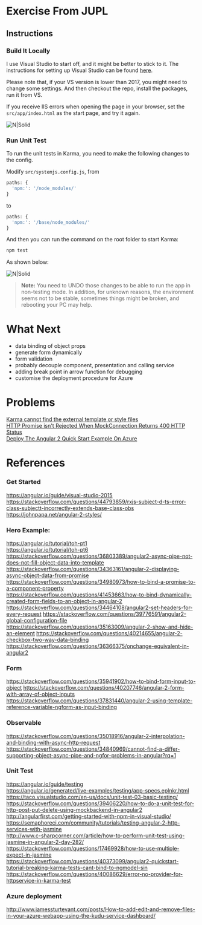 # Exercise From JUPL

## Instructions 

### Build It Locally

I use Visual Studio to start off, and it might be better to stick to it. The instructions for setting up Visual Studio can be found [here](https://angular.io/guide/visual-studio-2015). 

Please note that, if your VS version is lower than 2017, you might need to change some settings. And then checkout the repo, install the packages, run it from VS.

If you receive IIS errors when opening the page in your browser, set the `src/app/index.html` as the start page, and try it again.

![N|Solid](https://zlxadhkust.files.wordpress.com/2017/07/upd-fail.png)

### Run Unit Test 

To run the unit tests in Karma, you need to make the following changes to the config.

Modify `src/systemjs.config.js`, from 
```javascript
paths: {
  'npm:': '/node_modules/'
}
```
to
```javascript
paths: {
  'npm:': '/base/node_modules/'
}
```

And then you can run the command on the root folder to start Karma:
```sh
npm test
```

As shown below:

![N|Solid](https://zlxadhkust.files.wordpress.com/2017/07/002.png)

> **Note:**
> You need to UNDO those changes to be able to run the app in non-testing mode. In addition, for unknown reasons, the environment seems not to be stable, sometimes things might be broken, and rebooting your PC may help.

# What Next

 * data binding of object props
 * generate form dynamically
 * form validation
 * probably decouple component, presentation and calling service
 * adding break point in arrow function for debugging
 * customise the deployment procedure for Azure

# Problems

[Karma cannot find the external template or style files](https://stackoverflow.com/questions/45240395/angular-2-karma-cannot-find-the-external-template-or-style-file)  
[HTTP Promise isn't Rejected When MockConnection Returns 400 HTTP Status](https://stackoverflow.com/questions/45252119/http-promise-isnt-rejected-when-mockconnection-returns-400-http-status)  
[Deploy The Angular 2 Quick Start Example On Azure](https://stackoverflow.com/questions/45253823/deploy-angular-2-quick-start-example-on-azure)

# References

### Get Started

https://angular.io/guide/visual-studio-2015  
https://stackoverflow.com/questions/44793859/rxjs-subject-d-ts-error-class-subjectt-incorrectly-extends-base-class-obs  
https://johnpapa.net/angular-2-styles/

### Hero Example:

https://angular.io/tutorial/toh-pt1  
https://angular.io/tutorial/toh-pt6  
https://stackoverflow.com/questions/36803389/angular2-async-pipe-not-does-not-fill-object-data-into-template
https://stackoverflow.com/questions/34363161/angular-2-displaying-async-object-data-from-promise
https://stackoverflow.com/questions/34980973/how-to-bind-a-promise-to-a-component-property
https://stackoverflow.com/questions/41453663/how-to-bind-dynamically-created-form-fields-to-an-object-in-angular-2
https://stackoverflow.com/questions/34464108/angular2-set-headers-for-every-request
https://stackoverflow.com/questions/39776591/angular2-global-configuration-file
https://stackoverflow.com/questions/35163009/angular-2-show-and-hide-an-element
https://stackoverflow.com/questions/40214655/angular-2-checkbox-two-way-data-binding
https://stackoverflow.com/questions/36366375/onchange-equivalent-in-angular2

### Form

https://stackoverflow.com/questions/35941902/how-to-bind-form-input-to-object
https://stackoverflow.com/questions/40207746/angular-2-form-with-array-of-object-inputs
https://stackoverflow.com/questions/37831440/angular-2-using-template-reference-variable-ngform-as-input-binding

### Observable

https://stackoverflow.com/questions/35018916/angular-2-interpolation-and-binding-with-async-http-request
https://stackoverflow.com/questions/34840969/cannot-find-a-differ-supporting-object-async-pipe-and-ngfor-problems-in-angular?rq=1

### Unit Test

https://angular.io/guide/testing  
https://angular.io/generated/live-examples/testing/app-specs.eplnkr.html  
https://taco.visualstudio.com/en-us/docs/unit-test-03-basic-testing/  
https://stackoverflow.com/questions/39406220/how-to-do-a-unit-test-for-http-post-put-delete-using-mockbackend-in-angular2  
http://angularfirst.com/getting-started-with-npm-in-visual-studio/  
https://semaphoreci.com/community/tutorials/testing-angular-2-http-services-with-jasmine  
http://www.c-sharpcorner.com/article/how-to-perform-unit-test-using-jasmine-in-angular-2-day-282/  
https://stackoverflow.com/questions/17469928/how-to-use-multiple-expect-in-jasmine  
https://stackoverflow.com/questions/40373099/angular2-quickstart-tutorial-breaking-karma-tests-cant-bind-to-ngmodel-sin
https://stackoverflow.com/questions/40086629/error-no-provider-for-httpservice-in-karma-test


### Azure deployment

http://www.jamessturtevant.com/posts/How-to-add-edit-and-remove-files-in-your-azure-webapp-using-the-kudu-service-dashboard/





